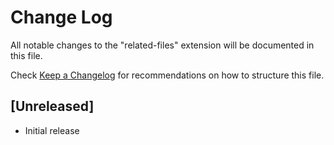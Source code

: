# Change Log

All notable changes to the "related-files" extension will be documented in this file.

Check [Keep a Changelog](http://keepachangelog.com/) for recommendations on how to structure this file.

## [Unreleased]

- Initial release